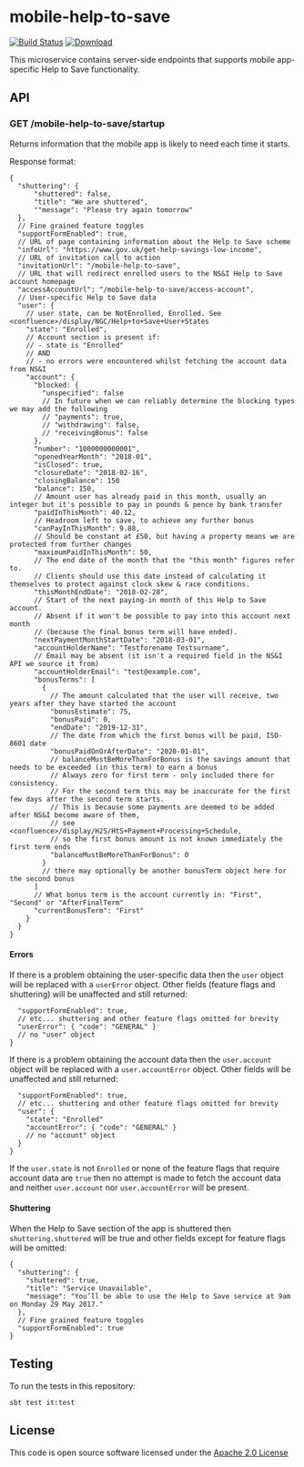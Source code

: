 # mobile-help-to-save

[![Build Status](https://travis-ci.org/hmrc/mobile-help-to-save.svg)](https://travis-ci.org/hmrc/mobile-help-to-save) [ ![Download](https://api.bintray.com/packages/hmrc/releases/mobile-help-to-save/images/download.svg) ](https://bintray.com/hmrc/releases/mobile-help-to-save/_latestVersion)

This microservice contains server-side endpoints that supports mobile app-specific Help to Save functionality.

## API

### GET /mobile-help-to-save/startup

Returns information that the mobile app is likely to need each time it starts.

Response format:

```
{
  "shuttering": {
      "shuttered": false,
      "title": "We are shuttered",
      ""message": "Please try again tomorrow"
  },
  // Fine grained feature toggles
  "supportFormEnabled": true,
  // URL of page containing information about the Help to Save scheme
  "infoUrl": "https://www.gov.uk/get-help-savings-low-income",
  // URL of invitation call to action
  "invitationUrl": "/mobile-help-to-save",
  // URL that will redirect enrolled users to the NS&I Help to Save account homepage
  "accessAccountUrl": "/mobile-help-to-save/access-account",
  // User-specific Help to Save data
  "user": {
    // user state, can be NotEnrolled, Enrolled. See <confluence>/display/NGC/Help+to+Save+User+States
    "state": "Enrolled",
    // Account section is present if:
    // - state is "Enrolled"
    // AND
    // - no errors were encountered whilst fetching the account data from NS&I
    "account": {
      "blocked: {
        "unspecified": false
        // In future when we can reliably determine the blocking types we may add the following
        // "payments": true,
        // "withdrawing": false,
        // "receivingBonus": false
      },
      "number": "1000000000001",
      "openedYearMonth": "2018-01",
      "isClosed": true,
      "closureDate": "2018-02-16",
      "closingBalance": 150
      "balance": 150,
      // Amount user has already paid in this month, usually an integer but it's possible to pay in pounds & pence by bank transfer
      "paidInThisMonth": 40.12,
      // Headroom left to save, to achieve any further bonus
      "canPayInThisMonth": 9.88,
      // Should be constant at £50, but having a property means we are protected from further changes
      "maximumPaidInThisMonth": 50,
      // The end date of the month that the "this month" figures refer to.
      // Clients should use this date instead of calculating it themselves to protect against clock skew & race conditions.
      "thisMonthEndDate": "2018-02-28",
      // Start of the next paying-in month of this Help to Save account.
      // Absent if it won't be possible to pay into this account next month 
      // (because the final bonus term will have ended).
      "nextPaymentMonthStartDate": "2018-03-01",
      "accountHolderName": "Testforename Testsurname",
      // Email may be absent (it isn't a required field in the NS&I API we source it from)
      "accountHolderEmail": "test@example.com",
      "bonusTerms": [
        {
          // The amount calculated that the user will receive, two years after they have started the account
          "bonusEstimate": 75,
          "bonusPaid": 0,
          "endDate": "2019-12-31",
          // The date from which the first bonus will be paid, ISO-8601 date
          "bonusPaidOnOrAfterDate": "2020-01-01",
          // balanceMustBeMoreThanForBonus is the savings amount that needs to be exceeded (in this term) to earn a bonus
          // Always zero for first term - only included there for consistency.
          // For the second term this may be inaccurate for the first few days after the second term starts.
          // This is because some payments are deemed to be added after NS&I become aware of them,
          // see <confluence>/display/H2S/HtS+Payment+Processing+Schedule,
          // so the first bonus amount is not known immediately the first term ends 
          "balanceMustBeMoreThanForBonus": 0
        }
        // there may optionally be another bonusTerm object here for the second bonus
      ]
      // What bonus term is the account currently in: "First", "Second" or "AfterFinalTerm"
      "currentBonusTerm": "First"
    }
  }
}
```

#### Errors
If there is a problem obtaining the user-specific data then the `user` object will be replaced with a `userError` object. Other fields (feature flags and shuttering) will be unaffected and still returned:
```
  "supportFormEnabled": true,
  // etc... shuttering and other feature flags omitted for brevity
  "userError": { "code": "GENERAL" }
  // no "user" object
}
```

If there is a problem obtaining the account data then the `user.account` object will be replaced with a `user.accountError` object. Other fields will be unaffected and still returned:
```
  "supportFormEnabled": true,
  // etc... shuttering and other feature flags omitted for brevity
  "user": {
    "state": "Enrolled"
    "accountError": { "code": "GENERAL" }
    // no "account" object
  }
}
```

If the `user.state` is not `Enrolled` or none of the feature flags that
require account data are `true` then no attempt is made to fetch the account
data and neither `user.account` nor `user.accountError` will be present.

#### Shuttering
When the Help to Save section of the app is shuttered then `shuttering.shuttered` will be true and other fields except for feature flags will be omitted:
```
{
  "shuttering": {
    "shuttered": true,
    "title": "Service Unavailable",
    "message": "You’ll be able to use the Help to Save service at 9am on Monday 29 May 2017."
  },
  // Fine grained feature toggles
  "supportFormEnabled": true
}
```

## Testing

To run the tests in this repository:

    sbt test it:test

## License

This code is open source software licensed under the [Apache 2.0 License]("http://www.apache.org/licenses/LICENSE-2.0.html")
